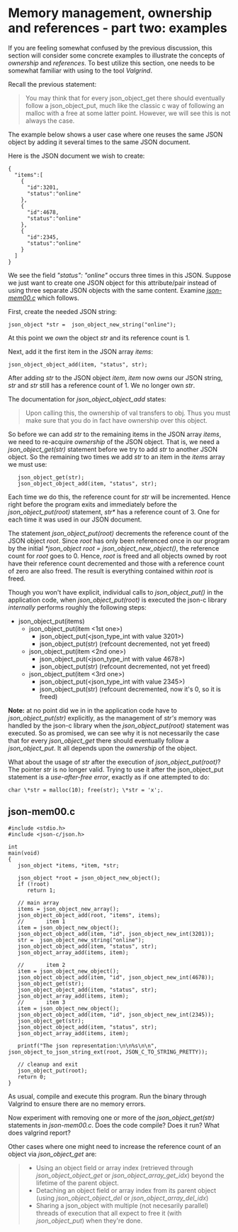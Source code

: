 # Memory management, ownership and references - part two: examples

If you are feeling somewhat confused by the previous discussion, this section will consider some concrete examples to illustrate the concepts of _*ownership*_ and _*references*_. To best utilize this section, one needs to be somewhat familiar with using to the tool _*Valgrind*_.

Recall the previous statement:
>You may think that for every json_object_get there should eventually follow a json_object_put, much like the classic c way of following an malloc with a free at some latter point. However, we will see this is not always the case.

The example below shows a user case where one reuses the same JSON object by adding it several times to the same JSON document.

Here is the JSON document we wish to create:

```
{
  "items":[
    {
      "id":3201,
      "status":"online"
    },
    {
      "id":4678,
      "status":"online"
    },
    {
      "id":2345,
      "status":"online"
    }
  ]
}
```

We see the field _*"status": "online"*_ occurs three times in this JSON. Suppose we just want to create one JSON object for this attribute/pair instead of using three separate JSON objects with the same content. Examine [_*json-mem00.c*_](https://github.com/rbtylee/tutorial-jsonc/blob/master/src/json-mem00.c) which follows.

First, create the needed JSON string:

```
json_object *str =  json_object_new_string("online");
```

At this point we _*own*_ the object _*str*_ and its reference count is 1.

Next, add it the first item in the JSON array _*items*_:

```
json_object_object_add(item, "status", str);
```

After adding _*str*_ to the JSON object _*item*_, _*item*_ now _*owns*_ our JSON string, _*str*_ and _*str*_ still has a reference count of 1. We no longer own _*str*_. 

The documentation for _*json_object_object_add*_ states:
> Upon calling this, the ownership of val transfers to obj. Thus you must make sure that you do in fact have ownership over this object.

So before we can add _*str*_ to the remaining items in the JSON array _*items*_, we need to re-acquire _*ownership*_ of the JSON object. That is, we need a _*json_object_get(str)*_ statement before we try to add _*str*_ to another JSON object. So the remaining two times we add _*str*_ to an item in the _*items*_ array we must use:

```
   json_object_get(str);
   json_object_object_add(item, "status", str);
```

Each time we do this, the reference count for _*str*_ will be incremented.
Hence right before the program exits and immediately before the _*json_object_put(root)*_ statement, _str*_ has a reference count of 3. One for each time it was used in our JSON document.

The statement _*json_object_put(root)*_ decrements the reference count of the JSON object _*root*_. Since _*root*_ has only been referenced once in our program by the initial _*json_object *root = json_object_new_object()*_, the reference count for _*root*_ goes to 0. Hence, _*root*_ is freed and all objects owned by root have their reference count decremented and those with a reference count of zero are also freed. The result is everything contained within _*root*_ is freed.

Though you won't have explicit, individual calls to _*json_object_put()*_ in the application code, when _*json_object_put(root)*_ is executed the json-c library _*internally*_ performs roughly the following steps:

* json_object_put(items)
     * json_object_put(item <1st one>)
         * json_object_put(<json_type_int with value 3201>)
         * json_object_put(str) (refcount decremented, not yet freed)
     * json_object_put(item <2nd one>)
         * json_object_put(<json_type_int with value 4678>)
         * json_object_put(str) (refcount decremented, not yet freed)
     * json_object_put(item <3rd one>)
         * json_object_put(<json_type_int with value 2345>)
         * json_object_put(str) (refcount decremented, now it's 0, so it is freed)

**Note:** at no point did we in in the application code have to _*json_object_put(str)*_ explicitly, as the management of _*str's*_ memory was handled by the json-c library when the _*json_object_put(root)*_ statement was executed. So as promised, we can see why it is not necessarily the case that for every _*json_object_get*_ there should eventually follow a _*json_object_put*_. It all depends upon the _*ownership*_ of the object.

What about the usage of _*str*_ after the execution of _*json_object_put(root)*_? The pointer _*str*_ is no longer valid. Trying to use it after the json_object_put statement is a _*use-after-free error*_, exactly as if one attempted to do:
```
char \*str = malloc(10); free(str); \*str = 'x';.
```

## json-mem00.c

```
#include <stdio.h>
#include <json-c/json.h>

int
main(void)
{
   json_object *items, *item, *str;
   
   json_object *root = json_object_new_object();
   if (!root)
      return 1;

   // main array
   items = json_object_new_array();
   json_object_object_add(root, "items", items);
   //       item 1
   item = json_object_new_object();
   json_object_object_add(item, "id", json_object_new_int(3201));
   str =  json_object_new_string("online");
   json_object_object_add(item, "status", str);
   json_object_array_add(items, item);

   //       item 2
   item = json_object_new_object();
   json_object_object_add(item, "id", json_object_new_int(4678));
   json_object_get(str);
   json_object_object_add(item, "status", str);
   json_object_array_add(items, item);
   //       item 3
   item = json_object_new_object();
   json_object_object_add(item, "id", json_object_new_int(2345));
   json_object_get(str);
   json_object_object_add(item, "status", str);
   json_object_array_add(items, item);
   
   printf("The json representation:\n\n%s\n\n", json_object_to_json_string_ext(root, JSON_C_TO_STRING_PRETTY));

   // cleanup and exit
   json_object_put(root);
   return 0;
}
```

As usual, compile and execute this program. Run the binary through Valgrind to ensure there are no memory errors.

Now experiment with removing one or more of the _*json_object_get(str)*_ statements in _*json-mem00.c*_. Does the code compile? Does it run? What does valgrind report?

Other cases where one might need to increase the reference count of an object via _*json_object_get*_ are:

> - Using an object field or array index (retrieved through _*json_object_object_get*_ or _*json_object_array_get_idx*_) beyond the lifetime of the parent object.
> - Detaching an object field or array index from its parent object (using _*json_object_object_del*_ or _*json_object_array_del_idx*_) 
> - Sharing a json_object with multiple (not necesarily parallel) threads of execution that all expect to free it (with _*json_object_put*_) when they're done.
 
